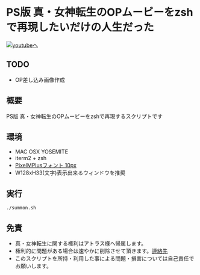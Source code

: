 # PS版 真・女神転生のOPムービーをzshで再現したいだけの人生だった

[![youtubeへ](http://img.youtube.com/vi/D0GViDfB4Js/0.jpg)](https://www.youtube.com/watch?v=D0GViDfB4Js)

## TODO
- OP差し込み画像作成

## 概要

PS版 真・女神転生のOPムービーをzshで再現するスクリプトです

## 環境
- MAC OSX YOSEMITE
- iterm2 + zsh
- [PixelMPlusフォント 10px](http://itouhiro.hatenablog.com/entry/20130602/font)
- W128xH33(文字)表示出来るウィンドウを推奨

## 実行
```
./summon.sh
```

## 免責
- 真・女神転生に関する権利はアトラス様へ帰属します。
- 権利的に問題がある場合は速やかに削除させて頂きます。[連絡先](aozora0000@gmail.com)
- このスクリプトを所持・利用した事による問題・損害については自己責任でお願いします。
